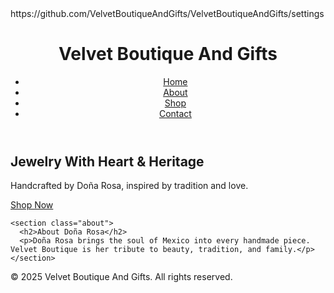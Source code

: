 <!DOCTYPE html>
<html lang="en">
<head>https://github.com/VelvetBoutiqueAndGifts/VelvetBoutiqueAndGifts/settings
  <meta charset="UTF-8" />
  <meta name="viewport" content="width=device-width, initial-scale=1.0"/>
  <title>Velvet Boutique And Gifts</title>
  <link rel="stylesheet" href="style.css" />
</head>
<body>
  <header>
    <h1>Velvet Boutique And Gifts</h1>
    <nav>
      <ul>
        <li><a href="#">Home</a></li>
        <li><a href="#">About</a></li>
        <li><a href="#">Shop</a></li>
        <li><a href="#">Contact</a></li>
      </ul>
    </nav>
  </header>

  <main>
    <section class="hero">
      <h2>Jewelry With Heart & Heritage</h2>
      <p>Handcrafted by Doña Rosa, inspired by tradition and love.</p>
      <a href="#" class="btn">Shop Now</a>
    </section>

    <section class="about">
      <h2>About Doña Rosa</h2>
      <p>Doña Rosa brings the soul of Mexico into every handmade piece. Velvet Boutique is her tribute to beauty, tradition, and family.</p>
    </section>
  </main>

  <footer>
    <p>&copy; 2025 Velvet Boutique And Gifts. All rights reserved.</p>
  </footer>
</body>
</html>

